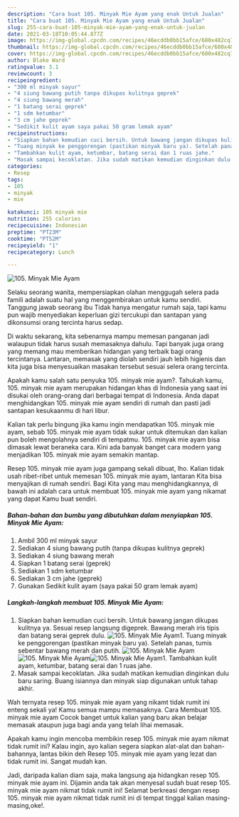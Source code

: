 ```yaml
---
description: "Cara buat 105. Minyak Mie Ayam yang enak Untuk Jualan"
title: "Cara buat 105. Minyak Mie Ayam yang enak Untuk Jualan"
slug: 255-cara-buat-105-minyak-mie-ayam-yang-enak-untuk-jualan
date: 2021-03-18T10:05:44.877Z
image: https://img-global.cpcdn.com/recipes/46ecddb0bb15afce/680x482cq70/105-minyak-mie-ayam-foto-resep-utama.jpg
thumbnail: https://img-global.cpcdn.com/recipes/46ecddb0bb15afce/680x482cq70/105-minyak-mie-ayam-foto-resep-utama.jpg
cover: https://img-global.cpcdn.com/recipes/46ecddb0bb15afce/680x482cq70/105-minyak-mie-ayam-foto-resep-utama.jpg
author: Blake Ward
ratingvalue: 3.1
reviewcount: 3
recipeingredient:
- "300 ml minyak sayur"
- "4 siung bawang putih tanpa dikupas kulitnya geprek"
- "4 siung bawang merah"
- "1 batang serai geprek"
- "1 sdm ketumbar"
- "3 cm jahe geprek"
- "Sedikit kulit ayam saya pakai 50 gram lemak ayam"
recipeinstructions:
- "Siapkan bahan kemudian cuci bersih. Untuk bawang jangan dikupas kulitnya ya. Sesuai resep langsung digeprek. Bawang merah iris tipis dan batang serai geprek dulu."
- "Tuang minyak ke penggorengan (pastikan minyak baru ya). Setelah panas, tumis sebentar bawang merah dan putih."
- "Tambahkan kulit ayam, ketumbar, batang serai dan 1 ruas jahe."
- "Masak sampai kecoklatan. Jika sudah matikan kemudian dinginkan dulu baru saring. Buang isiannya dan minyak siap digunakan untuk tahap akhir."
categories:
- Resep
tags:
- 105
- minyak
- mie

katakunci: 105 minyak mie 
nutrition: 255 calories
recipecuisine: Indonesian
preptime: "PT23M"
cooktime: "PT52M"
recipeyield: "1"
recipecategory: Lunch

---
```



![105. Minyak Mie Ayam](https://img-global.cpcdn.com/recipes/46ecddb0bb15afce/680x482cq70/105-minyak-mie-ayam-foto-resep-utama.jpg)

Selaku seorang wanita, mempersiapkan olahan menggugah selera pada famili adalah suatu hal yang menggembirakan untuk kamu sendiri. Tanggung jawab seorang ibu Tidak hanya mengatur rumah saja, tapi kamu pun wajib menyediakan keperluan gizi tercukupi dan santapan yang dikonsumsi orang tercinta harus sedap.

Di waktu  sekarang, kita sebenarnya mampu memesan panganan jadi walaupun tidak harus susah memasaknya dahulu. Tapi banyak juga orang yang memang mau memberikan hidangan yang terbaik bagi orang tercintanya. Lantaran, memasak yang diolah sendiri jauh lebih higienis dan kita juga bisa menyesuaikan masakan tersebut sesuai selera orang tercinta. 



Apakah kamu salah satu penyuka 105. minyak mie ayam?. Tahukah kamu, 105. minyak mie ayam merupakan hidangan khas di Indonesia yang saat ini disukai oleh orang-orang dari berbagai tempat di Indonesia. Anda dapat menghidangkan 105. minyak mie ayam sendiri di rumah dan pasti jadi santapan kesukaanmu di hari libur.

Kalian tak perlu bingung jika kamu ingin mendapatkan 105. minyak mie ayam, sebab 105. minyak mie ayam tidak sukar untuk ditemukan dan kalian pun boleh mengolahnya sendiri di tempatmu. 105. minyak mie ayam bisa dimasak lewat beraneka cara. Kini ada banyak banget cara modern yang menjadikan 105. minyak mie ayam semakin mantap.

Resep 105. minyak mie ayam juga gampang sekali dibuat, lho. Kalian tidak usah ribet-ribet untuk memesan 105. minyak mie ayam, lantaran Kita bisa menyajikan di rumah sendiri. Bagi Kita yang mau menghidangkannya, di bawah ini adalah cara untuk membuat 105. minyak mie ayam yang nikamat yang dapat Kamu buat sendiri.

<!--inarticleads1-->

##### Bahan-bahan dan bumbu yang dibutuhkan dalam menyiapkan 105. Minyak Mie Ayam:

1. Ambil 300 ml minyak sayur
1. Sediakan 4 siung bawang putih (tanpa dikupas kulitnya geprek)
1. Sediakan 4 siung bawang merah
1. Siapkan 1 batang serai (geprek)
1. Sediakan 1 sdm ketumbar
1. Sediakan 3 cm jahe (geprek)
1. Gunakan Sedikit kulit ayam (saya pakai 50 gram lemak ayam)




<!--inarticleads2-->

##### Langkah-langkah membuat 105. Minyak Mie Ayam:

1. Siapkan bahan kemudian cuci bersih. Untuk bawang jangan dikupas kulitnya ya. Sesuai resep langsung digeprek. Bawang merah iris tipis dan batang serai geprek dulu.
<img src="https://img-global.cpcdn.com/steps/2a4077c861c66f9d/160x128cq70/105-minyak-mie-ayam-langkah-memasak-1-foto.jpg" alt="105. Minyak Mie Ayam">1. Tuang minyak ke penggorengan (pastikan minyak baru ya). Setelah panas, tumis sebentar bawang merah dan putih.
<img src="https://img-global.cpcdn.com/steps/92bb6192cc03821a/160x128cq70/105-minyak-mie-ayam-langkah-memasak-2-foto.jpg" alt="105. Minyak Mie Ayam"><img src="https://img-global.cpcdn.com/steps/518758b13db78ccf/160x128cq70/105-minyak-mie-ayam-langkah-memasak-2-foto.jpg" alt="105. Minyak Mie Ayam"><img src="https://img-global.cpcdn.com/steps/b9590428a6c1224d/160x128cq70/105-minyak-mie-ayam-langkah-memasak-2-foto.jpg" alt="105. Minyak Mie Ayam">1. Tambahkan kulit ayam, ketumbar, batang serai dan 1 ruas jahe.
1. Masak sampai kecoklatan. Jika sudah matikan kemudian dinginkan dulu baru saring. Buang isiannya dan minyak siap digunakan untuk tahap akhir.




Wah ternyata resep 105. minyak mie ayam yang nikamt tidak rumit ini enteng sekali ya! Kamu semua mampu memasaknya. Cara Membuat 105. minyak mie ayam Cocok banget untuk kalian yang baru akan belajar memasak ataupun juga bagi anda yang telah lihai memasak.

Apakah kamu ingin mencoba membikin resep 105. minyak mie ayam nikmat tidak rumit ini? Kalau ingin, ayo kalian segera siapkan alat-alat dan bahan-bahannya, lantas bikin deh Resep 105. minyak mie ayam yang lezat dan tidak rumit ini. Sangat mudah kan. 

Jadi, daripada kalian diam saja, maka langsung aja hidangkan resep 105. minyak mie ayam ini. Dijamin anda tak akan menyesal sudah buat resep 105. minyak mie ayam nikmat tidak rumit ini! Selamat berkreasi dengan resep 105. minyak mie ayam nikmat tidak rumit ini di tempat tinggal kalian masing-masing,oke!.

